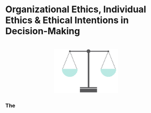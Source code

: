 
# Organizational Ethics, Individual Ethics & Ethical Intentions in Decision-Making

<h1 align="center">
<img float="center" src="/images/img/Ethics.png" width=200 />
</h1>



### The
